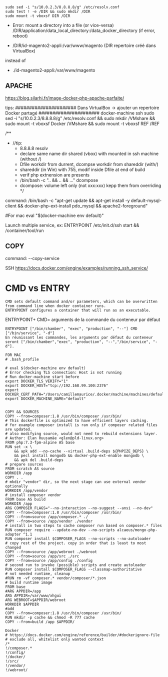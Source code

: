 ```
sudo sed -i "s/10.0.2.3/8.8.8.8/g" /etc/resolv.conf
sudo test ! -e /DIR && sudo mkdir /DIR
sudo mount -t vboxsf DIR /DIR
```

* Error: mount a directory into a file (or vice-versa)
/DIR/application/data_local_directory:/data_docker_directory  (if error, reboot)

- /DIR/id-magento2-appli:/var/www/magento
(DIR repertoire créé dans VirtualBox)

instead of
- ./id-magento2-appli:/var/www/magento

APACHE
---
https://blog.silarhi.fr/image-docker-php-apache-parfaite/

tips:
###################### Dans VirtualBox
-> ajouter un repertoire Docker partagé
###################### docker-machine ssh
sudo sed -i "s/10.0.2.3/8.8.8.8/g" /etc/resolv.conf &&
sudo mkdir /VMshare &&
sudo mount -t vboxsf Docker /VMshare &&
sudo mount -t vboxsf REF /REF

/**
* //tip:
    * 8.8.8.8 resolv
    * declare same name dir shared (vbox) with mounted in ssh machine (without /)
    * Dfile workdir from durrent, dcompse workdir from shareddir (with/)
    * shareddir (in Win) with 755, modif inside Dfile at end of build
    * verif php extnension are presents
    * /bin/bash -c ".. && .. && ..." dcompose
    * dcompose: volume left only (not xxx:xxx) kepp them from overriding
*/

command: /bin/bash -c "apt-get update
    && apt-get install -y default-mysql-client
    && docker-php-ext-install pdo_mysql
    && apache2-foreground"

#For mac
eval "$(docker-machine env default)"

Launch multiple service, ex:
ENTRYPOINT /etc/init.d/ssh start && /container/tool/run

## COPY
command: --copy-service

SSH
https://docs.docker.com/engine/examples/running_ssh_service/

# CMD vs ENTRY
    CMD sets default command and/or parameters, which can be overwritten from command line when docker container runs.
    ENTRYPOINT configures a container that will run as an executable.

ENTRYPOINT+ CMD= arguments de la commande du conteneur par défaut 

```
ENTRYPOINT ["/bin/chamber", "exec", "production", "--"] CMD ["/bin/service", "-d"]
En réunissant les commandes, les arguments par défaut du conteneur seront ["/bin/chamber","exec", "production", "--","/bin/service", "-d"].

FOR MAC
# .bash_profile

# eval $(docker-machine env default)
# Error checking TLS connection: Host is not running
# Run docker-machine start before
export DOCKER_TLS_VERIFY="1"
export DOCKER_HOST="tcp://192.168.99.100:2376"
export DOCKER_CERT_PATH="/Users/camillemaurice/.docker/machine/machines/default"
export DOCKER_MACHINE_NAME="default"


COPY && SOURCES
COPY --from=composer:1.8 /usr/bin/composer /usr/bin/
# This dockerfile is optimized to have efficient layers caching.
# for example composer install is ran only if composer related files are updated.
# also modifying source, would not need to rebuild extensions layer.
# Author: Elan Ruusamäe <glen@pld-linux.org>
FROM php:7.3-fpm-alpine AS base
RUN set -x \
    && apk add --no-cache --virtual .build-deps ${PHPIZE_DEPS} \
    && pecl install mongodb && docker-php-ext-enable mongodb \
    && apk del .build-deps
# prepare sources
FROM scratch AS source
WORKDIR /app
COPY . .
# mkdir "vendor" dir, so the next stage can use external vendor optionally
WORKDIR /app/vendor
# install composer vendor
FROM base AS build
WORKDIR /app
ARG COMPOSER_FLAGS="--no-interaction --no-suggest --ansi --no-dev"
COPY --from=composer:1.8 /usr/bin/composer /usr/bin/
COPY --from=source /app/composer.* ./
COPY --from=source /app/vendor ./vendor
# install in two steps to cache composer run based on composer.* files
RUN composer require --update-no-dev --no-scripts alcaeus/mongo-php-adapter ^1.1
RUN composer install $COMPOSER_FLAGS --no-scripts --no-autoloader
# copy rest of the project. copy in order that is least to most changed
COPY --from=source /app/webroot ./webroot
COPY --from=source /app/src ./src
COPY --from=source /app/config ./config
# second run to invoke (possible) scripts and create autoloader
RUN composer install $COMPOSER_FLAGS --classmap-authoritative
# not needed runtime, cleanup
#RUN rm -vf composer.* vendor/composer/*.json
# build runtime image
FROM base
#ARG APPDIR=/app
ARG APPDIR=/var/www/xhgui
ARG WEBROOT=$APPDIR/webroot
WORKDIR $APPDIR
#add
COPY --from=composer:1.8 /usr/bin/composer /usr/bin/
RUN mkdir -p cache && chmod -R 777 cache
COPY --from=build /app $APPDIR/
```

```
Docker
# https://docs.docker.com/engine/reference/builder/#dockerignore-file
# exclude all, whitelist only wanted context
/*
!/composer.*
!/config/
!/docker/
!/src/
!/vendor/
!/webroot/
```
